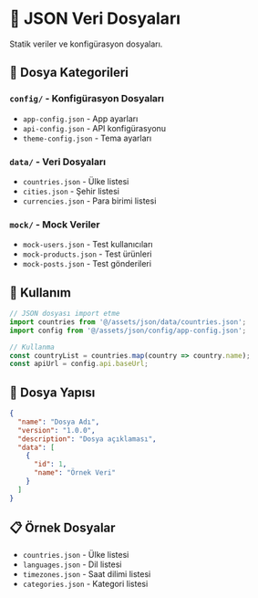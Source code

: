 # 📄 JSON Veri Dosyaları

Statik veriler ve konfigürasyon dosyaları.

## 📂 Dosya Kategorileri

### **`config/`** - Konfigürasyon Dosyaları
- `app-config.json` - App ayarları
- `api-config.json` - API konfigürasyonu
- `theme-config.json` - Tema ayarları

### **`data/`** - Veri Dosyaları
- `countries.json` - Ülke listesi
- `cities.json` - Şehir listesi
- `currencies.json` - Para birimi listesi

### **`mock/`** - Mock Veriler
- `mock-users.json` - Test kullanıcıları
- `mock-products.json` - Test ürünleri
- `mock-posts.json` - Test gönderileri

## 📝 Kullanım

```typescript
// JSON dosyası import etme
import countries from '@/assets/json/data/countries.json';
import config from '@/assets/json/config/app-config.json';

// Kullanma
const countryList = countries.map(country => country.name);
const apiUrl = config.api.baseUrl;
```

## 🔧 Dosya Yapısı

```json
{
  "name": "Dosya Adı",
  "version": "1.0.0",
  "description": "Dosya açıklaması",
  "data": [
    {
      "id": 1,
      "name": "Örnek Veri"
    }
  ]
}
```

## 📋 Örnek Dosyalar

- `countries.json` - Ülke listesi
- `languages.json` - Dil listesi
- `timezones.json` - Saat dilimi listesi
- `categories.json` - Kategori listesi
